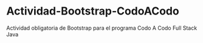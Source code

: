 # Actividad-Bootstrap-CodoACodo
Actividad obligatoria de Bootstrap para el programa Codo A Codo Full Stack Java
